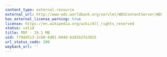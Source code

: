 ```yaml
---
content_type: external-resource
external_url: http://www-wds.worldbank.org/servlet/WDSContentServer/WDSP/IB/1996/06/27/000009265_3961214181445/Rendered/PDF/multi0page.pdf
has_external_license_warning: true
license: https://en.wikipedia.org/wiki/All_rights_reserved
status: valid
title: PDF - 19.1 MB
uid: 779dd513-2c60-4d01-b94d-b281b2fe3925
url_status_code: 200
wayback_url: ''
---
```

